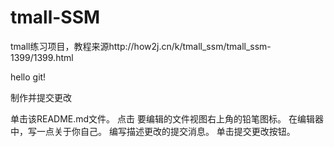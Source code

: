 # tmall-SSM
tmall练习项目，教程来源http://how2j.cn/k/tmall_ssm/tmall_ssm-1399/1399.html

hello git!

制作并提交更改

单击该README.md文件。
点击  要编辑的文件视图右上角的铅笔图标。
在编辑器中，写一点关于你自己。
编写描述更改的提交消息。
单击提交更改按钮。
